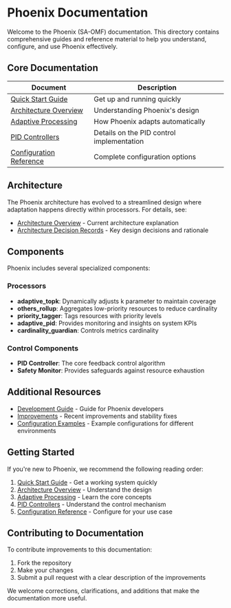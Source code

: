 # Phoenix Documentation

Welcome to the Phoenix (SA-OMF) documentation. This directory contains comprehensive guides and reference material to help you understand, configure, and use Phoenix effectively.

## Core Documentation

| Document | Description |
|----------|-------------|
| [Quick Start Guide](quick-start.md) | Get up and running quickly |
| [Architecture Overview](architecture.md) | Understanding Phoenix's design |
| [Adaptive Processing](adaptive-processing.md) | How Phoenix adapts automatically |
| [PID Controllers](pid-controllers.md) | Details on the PID control implementation |
| [Configuration Reference](configuration-reference.md) | Complete configuration options |

## Architecture

The Phoenix architecture has evolved to a streamlined design where adaptation happens directly within processors. For details, see:

- [Architecture Overview](architecture.md) - Current architecture explanation
- [Architecture Decision Records](architecture/adr/) - Key design decisions and rationale

## Components

Phoenix includes several specialized components:

### Processors

- **adaptive_topk**: Dynamically adjusts k parameter to maintain coverage
- **others_rollup**: Aggregates low-priority resources to reduce cardinality
- **priority_tagger**: Tags resources with priority levels
- **adaptive_pid**: Provides monitoring and insights on system KPIs
- **cardinality_guardian**: Controls metrics cardinality

### Control Components

- **PID Controller**: The core feedback control algorithm
- **Safety Monitor**: Provides safeguards against resource exhaustion

## Additional Resources

- [Development Guide](development-guide.md) - Guide for Phoenix developers
- [Improvements](improvements/stability-improvements.md) - Recent improvements and stability fixes
- [Configuration Examples](../configs/) - Example configurations for different environments

## Getting Started

If you're new to Phoenix, we recommend the following reading order:

1. [Quick Start Guide](quick-start.md) - Get a working system quickly
2. [Architecture Overview](architecture.md) - Understand the design
3. [Adaptive Processing](adaptive-processing.md) - Learn the core concepts
4. [PID Controllers](pid-controllers.md) - Understand the control mechanism
5. [Configuration Reference](configuration-reference.md) - Configure for your use case

## Contributing to Documentation

To contribute improvements to this documentation:

1. Fork the repository
2. Make your changes
3. Submit a pull request with a clear description of the improvements

We welcome corrections, clarifications, and additions that make the documentation more useful.